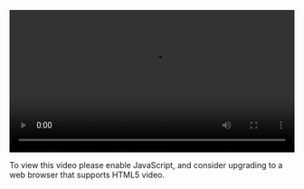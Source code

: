 <video controls="" style="width: 100%; display: block;"><source src="http://o86bpj665.bkt.clouddn.com/atom-love-js/10-emmet.mp4" type="video/mp4"><p>To view this video please enable JavaScript, and consider upgrading to a web browser that supports HTML5 video.</p></video>
